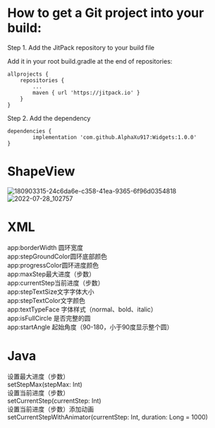 # How to get a Git project into your build:

Step 1. Add the JitPack repository to your build file

Add it in your root build.gradle at the end of repositories:

	allprojects {
		repositories {
			...
			maven { url 'https://jitpack.io' }
		}
	}
  
Step 2. Add the dependency

	dependencies {
	        implementation 'com.github.AlphaXu917:Widgets:1.0.0'
	}


# ShapeView

![180903315-24c6da6e-c358-41ea-9365-6f96d0354818](https://user-images.githubusercontent.com/16589390/186828755-8cf7444e-8c6b-45c6-8aeb-83b67a4667f3.png)
![2022-07-28_102757](https://user-images.githubusercontent.com/16589390/181407142-6a1b08df-c4f0-4f1d-be81-8110e9f8f4b1.png)

# XML

app:borderWidth 圆环宽度<br>
app:stepGroundColor圆环底部颜色<br>
app:progressColor圆环进度颜色<br>
app:maxStep最大进度（步数）<br>
app:currentStep当前进度（步数）<br>
app:stepTextSize文字字体大小<br>
app:stepTextColor文字颜色<br>
app:textTypeFace 字体样式（normal、bold、italic）<br>
app:isFullCircle 是否完整的圆<br>
app:startAngle 起始角度（90-180，小于90度显示整个圆）

# Java

设置最大进度（步数）<br>
setStepMax(stepMax: Int)<br>
设置当前进度（步数）<br>
setCurrentStep(currentStep: Int)<br>
设置当前进度（步数）添加动画<br>
setCurrentStepWithAnimator(currentStep: Int, duration: Long = 1000)
